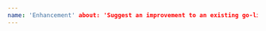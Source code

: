 ```yaml
---
name: 'Enhancement' about: 'Suggest an improvement to an existing go-libp2p feature.' labels: enhancement
---
```


<!--
Note: If you'd like to suggest an idea related to libp2p but not specifically related to the go implementation, please file an issue at https://github.com/libp2p/libp2p instead. Even better, create a new topic on the forums (https://discuss.libp2p.io).

When requesting an _enhancement_, please be sure to include your motivation and try to be as specific as possible.
-->
